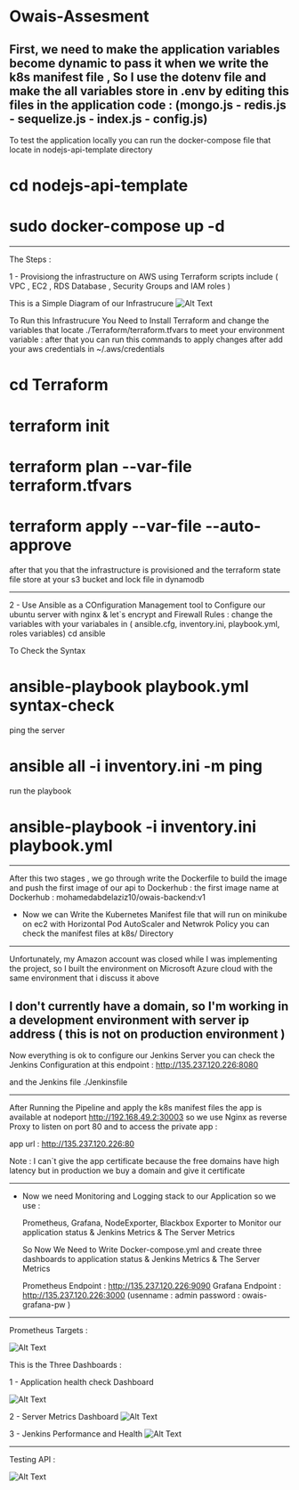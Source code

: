 # Owais-Assesment
First, we need to make the application  variables become dynamic to pass it when we write the k8s manifest file ,
So I use the dotenv file and make the all variables store in .env by editing this files in the application code :
(mongo.js - redis.js - sequelize.js - index.js - config.js)
-------
To test the application locally you can run the docker-compose file that locate in nodejs-api-template directory 
# cd nodejs-api-template 
# sudo docker-compose up -d 

------
The Steps : 

1 - Provisiong the infrastructure on AWS using Terraform scripts include ( VPC , EC2 , RDS Database , Security Groups and IAM roles )

This is a Simple Diagram of our Infrastrucure 
![Alt Text](images/AWS%20Diagram.png)

To Run this Infrastrucure You Need to Install Terraform and change the variables that locate ./Terraform/terraform.tfvars to meet your environment variable : 
after that you can run this commands to apply changes after add your aws credentials in ~/.aws/credentials

# cd Terraform 
# terraform init
# terraform plan --var-file terraform.tfvars
# terraform apply --var-file --auto-approve 

after that you that the infrastructure is provisioned and the terraform state file store at your s3 bucket and lock file in dynamodb

--------------------------------------------

2 - Use Ansible as a COnfiguration Management tool to Configure our ubuntu server with nginx & let`s encrypt and Firewall Rules : 
 change the variables with your variabales in ( ansible.cfg, inventory.ini, playbook.yml, roles variables)
cd ansible 

To Check the Syntax
# ansible-playbook playbook.yml syntax-check

ping the server
# ansible all -i inventory.ini -m ping

run the playbook 

# ansible-playbook -i inventory.ini playbook.yml

---------------------------------------------------------------------------------------------

After this two stages , we go through write the Dockerfile to build the image and push the first image of our api to Dockerhub : 
 the first image name at Dockerhub : mohamedabdelaziz10/owais-backend:v1 

 - Now we can Write the Kubernetes Manifest file that will run on minikube  on ec2 with Horizontal Pod AutoScaler and Netwrok Policy 
 you can check the manifest files at k8s/ Directory

 -------------
Unfortunately, my Amazon account was closed while I was implementing the project, so I built the environment on Microsoft Azure cloud with the same environment that i discuss it above 

I don't currently have a domain, so I'm working in a development environment with server ip address 
( this is not on production environment ) 
 ---------------------------------------------

 Now everything is ok to configure our Jenkins Server you can check the Jenkins Configuration at this endpoint : http://135.237.120.226:8080 
 
 and the Jenkins file ./Jenkinsfile 

 ------------------------

After Running the Pipeline and apply the k8s manifest files the app is available at nodeport http://192.168.49.2:30003 so we use Nginx as reverse Proxy 
to listen on port 80 and to access the private app : 

app url : http://135.237.120.226:80

Note : I can`t give the app certificate because the free domains have high latency but in production we buy a domain and give it certificate 

-----------------------------------------

- Now we need Monitoring and Logging stack to our Application so we use : 
 
  Prometheus, Grafana, NodeExporter, Blackbox Exporter to Monitor our application status & Jenkins Metrics & The Server Metrics 

  So Now We Need to Write Docker-compose.yml and create three dashboards to application status & Jenkins Metrics & The Server Metrics

  Prometheus Endpoint : http://135.237.120.226:9090
  Grafana Endpoint : http://135.237.120.226:3000 
  (usenname : admin
   password : owais-grafana-pw
 )

 -------

  Prometheus Targets : 

  ![Alt Text](images/Prometheus-Metrics.png)





 This is the Three Dashboards : 
  
   1 - Application health check Dashboard 

![Alt Text](images/Grafana-blackbox.png)


   2 - Server Metrics Dashboard 
![Alt Text](images/Server-Dashboard.png)


   3 - Jenkins Performance and Health 
![Alt Text](images/Jenkins-Dashboard.png)



--------------------------------

Testing API :

![Alt Text](images/Testing-api.png)